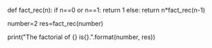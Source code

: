 def fact_rec(n): 
  if n==0 or n==1: 
     return 1
  else:
     return n*fact_rec(n-1)

number=2
res=fact_rec(number)

print("The factorial of {} is{}.".format(number, res))
